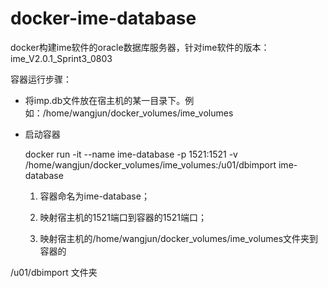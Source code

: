 # docker-ime-database
docker构建ime软件的oracle数据库服务器，针对ime软件的版本：ime_V2.0.1_Sprint3_0803

容器运行步骤：

- 将imp.db文件放在宿主机的某一目录下。例如：/home/wangjun/docker_volumes/ime_volumes

- 启动容器

  docker run -it --name ime-database -p 1521:1521 -v /home/wangjun/docker_volumes/ime_volumes:/u01/dbimport ime-database

  1. 容器命名为ime-database；

  2. 映射宿主机的1521端口到容器的1521端口；

  3. 映射宿主机的/home/wangjun/docker_volumes/ime_volumes文件夹到容器的

/u01/dbimport 文件夹
